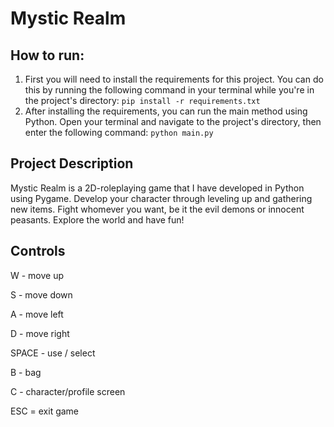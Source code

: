 # Mystic Realm

## How to run:
1. First you will need to install the requirements for this project. You can do this by running the following command in your terminal while you're in the project's directory: `pip install -r requirements.txt`
2. After installing the requirements, you can run the main method using Python. Open your terminal and navigate to the project's directory, then enter the following command: `python main.py`

## Project Description
Mystic Realm is a 2D-roleplaying game that I have developed in Python using Pygame. Develop your character through leveling up and gathering new items. Fight whomever you want, be it the evil demons or innocent peasants. Explore the world and have fun!

## Controls
W - move up

S - move down

A - move left

D - move right

SPACE - use / select

B - bag

C - character/profile screen

ESC = exit game
